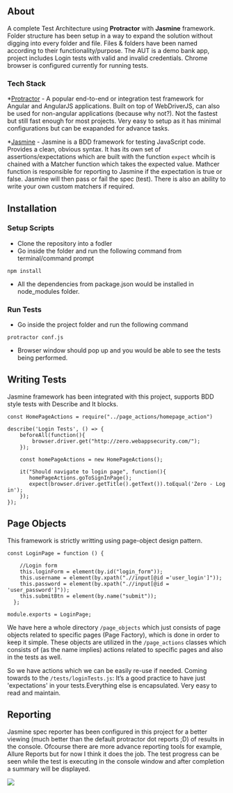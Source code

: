 ## About
A complete Test Architecture using **Protractor** with **Jasmine** framework. 
Folder structure has been setup in a way to expand the solution without digging into every folder and file. 
Files & folders have been named according to their functionality/purpose. 
The AUT is a demo bank app, project includes Login tests with valid and invalid credentials.
Chrome browser is configured currently for running tests.

### Tech Stack

*[Protractor](https://www.protractortest.org/) - A popular end-to-end or integration test framework for Angular and AngularJS applications. Built on top of WebDriverJS, can also be used for non-angular applications (because why not?). Not the fastest but still fast enough for most projects. 
Very easy to setup as it has minimal configurations but can be exapanded for advance tasks. 

*[Jasmine](https://jasmine.github.io/) - Jasmine is a BDD framework for testing JavaScript code. Provides a clean, obvious syntax. It has its own set of assertions/expectations which are built with the function  `expect` whcih is chained with a Matcher function which takes the expected value. Mathcer function is responsible for reporting to Jasmine if the expectation is true or false. Jasmine will then pass or fail the spec (test). There is also an ability to write your own custom matchers if required. 

## Installation

### Setup Scripts

* Clone the repository into a fodler
* Go inside the folder and run the following command from terminal/command prompt
```
npm install 
```
* All the dependencies from package.json would be installed in node_modules folder.


### Run Tests

* Go inside the project folder and run the following command
```
protractor conf.js
```

* Browser window should pop up and you would be able to see the tests being performed. 

## Writing Tests

Jasmine framework has been integrated with this project, supports BDD style tests with Describe and It blocks.

```
const HomePageActions = require("../page_actions/homepage_action")

describe('Login Tests', () => {
    beforeAll(function(){
        browser.driver.get("http://zero.webappsecurity.com/");
    });

    const homePageActions = new HomePageActions();
    
    it("Should navigate to login page", function(){
       homePageActions.goToSignInPage();
       expect(browser.driver.getTitle().getText()).toEqual('Zero - Log in');
    });
});    
```

## Page Objects

This framework is strictly writting using page-object design pattern.

```
const LoginPage = function () {

    //Login form 
    this.loginForm = element(by.id("login_form")); 
    this.username = element(by.xpath(".//input[@id ='user_login']"));
    this.password = element(by.xpath(".//input[@id = 'user_password']"));
    this.submitBtn = element(by.name("submit"));
  };

module.exports = LoginPage;
```

We have here a whole directory `/page_objects` which just consists of page objects related to specific pages (Page Factory), which is done in order to keep it simple.
These objects are utilized in the `/page_actions` classes which consists of (as the name implies) actions related to specific pages and also in the tests as well.

So we have actions which we can be easily re-use if needed. 
Coming towards to the `/tests/loginTests.js`: It’s a good practice to have just 'expectations' in your tests.Everything else is encapsulated. 
Very easy to read and maintain.

## Reporting

Jasmine spec reporter has been configured in this project for a better viewing (much better than the default protractor dot reports ;D) of results in the console. 
Ofcourse there are more advance reporting tools for example, Allure Reports but for now I think it does the job. 
The test progress can be seen while the test is executing in the console window and after completion a summary will be displayed. 

<img src="./images/reportcapture.png"/>
